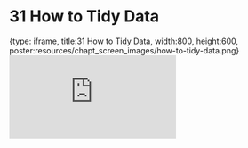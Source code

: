 # 31 How to Tidy Data
 
{type: iframe, title:31 How to Tidy Data, width:800, height:600, poster:resources/chapt_screen_images/how-to-tidy-data.png}
![](https://datatrail-jhu.github.io/DataTrail/no_toc/how-to-tidy-data.html)
 

 
